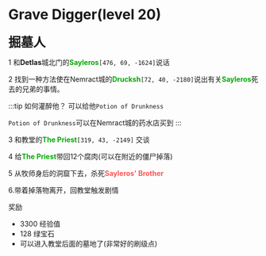 # Grave Digger(level 20)
<span style="font-size: 25px;">**掘墓人**</span>

1 和**Detlas**城北门的<font color=00AA00>**Sayleros**</font>`[476, 69, -1624]`说话

2 找到一种方法使在Nemract城的<font color=00AA00>**Drucksh**</font>`[72, 40, -2180]`说出有关<font color=00AA00>**Sayleros**</font>死去的兄弟的事情。

:::tip 如何灌醉他？
可以给他`Potion of Drunkness`

`Potion of Drunkness`可以在Nemract城的药水店买到
:::

3 和教堂的<font color=00AA00>**The Priest**</font>`[319, 43, -2149]` 交谈

4 给<font color=00AA00>**The Priest**</font>带回12个腐肉(可以在附近的僵尸掉落)

5 从牧师身后的洞窟下去，杀死<font color=FF5555>**Sayleros' Brother**</font>


6.带着掉落物离开，回教堂触发剧情

奖励

+ 3300 经验值 
+ 128 绿宝石
+ 可以进入教堂后面的墓地了(非常好的刷级点)